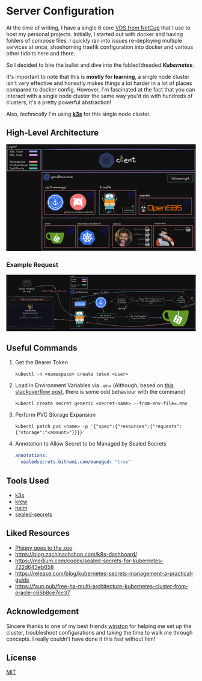# Server Configuration

At the time of writing, I have a single 6 core [VDS from NetCup](https://www.netcup.eu/vserver/) that I use to host my personal
projects. Initially, I started out with docker and having folders of compose
files. I quickly ran into issues re-deploying multiple services at once,
shoehorning traefik configuration into docker and various other tidbits here and
there.

So I decided to bite the bullet and dive into the fabled/dreaded
_**Kubernetes**_.

It's important to note that this is **mostly for learning**, a single node
cluster isn't very effective and honestly makes things a lot harder in a lot of
places compared to docker config. However, I'm fascinated at the fact that you
can interact with a single node cluster the same way you'd do with hundreds of
clusters, it's a pretty powerful abstraction!

Also, _technically_ I'm using [**k3s**](https://k3s.io/) for this single node
cluster.

## High-Level Architecture

![server-architecture](assets/server-architecture.png)

### Example Request

![gitea-example-request](assets/gitea-example.png)

## Useful Commands

1. Get the Bearer Token

   ```shell
   kubectl -n <namespace> create token <user>
   ```

2. Load in Environment Variables via `.env` (Although, based on
   [this stackoverflow post](https://stackoverflow.com/questions/51419102/is-it-possible-to-source-a-env-file-to-create-kubernetes-secrets),
   there is some odd behaviour with the command)

   ```shell
   kubectl create secret generic <secret-name> --from-env-file=.env
   ```

3. Perform PVC Storage Expansion

   ```shell
   kubectl patch pvc <name> -p '{"spec":{"resources":{"requests":{"storage":"<amount>"}}}}'
   ```

4. Annotation to Allow Secret to be Managed by Sealed Secrets

   ```yaml
   annotations:
     sealedsecrets.bitnami.com/managed: "true"
   ```

## Tools Used

- [k3s](https://k3s.io/)
- [krew](https://krew.sigs.k8s.io/)
- [helm](https://helm.sh/)
- [sealed-secrets](https://sealed-secrets.netlify.app/)

## Liked Resources

- [Phippy goes to the zoo](https://www.youtube.com/watch?v=R9-SOzep73w&t=353s)
- https://blog.zachinachshon.com/k8s-dashboard/
- https://medium.com/codex/sealed-secrets-for-kubernetes-722d643eb658
- https://release.com/blog/kubernetes-secrets-management-a-practical-guide
- https://faun.pub/free-ha-multi-architecture-kubernetes-cluster-from-oracle-c66b8ce7cc37

## Acknowledgement

Sincere thanks to one of my best friends
[winston](https://github.com/nekowinston) for helping me set up the cluster,
troubleshoot configurations and taking the time to walk me through concepts. I
really couldn't have done it this fast without him!

## License

[MIT](LICENSE)
